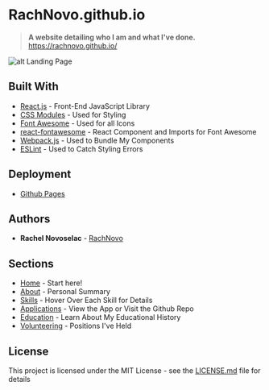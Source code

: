 # RachNovo.github.io

> __A website detailing who I am and what I've done.__ https://rachnovo.github.io/

![alt Landing Page](https://rachel-portfolio.s3.amazonaws.com/Meta-Image.png)

## Built With

* [React.js](https://reactjs.org/) - Front-End JavaScript Library
* [CSS Modules](https://css-tricks.com/css-modules-part-1-need/) - Used for Styling
* [Font Awesome](https://fontawesome.com/) - Used for all Icons
* [react-fontawesome](https://github.com/FortAwesome/react-fontawesome) - React Component and Imports for Font Awesome
* [Webpack.js](https://webpack.js.org/concepts/) - Used to Bundle My Components
* [ESLint](https://eslint.org/) - Used to Catch Styling Errors

## Deployment

* [Github Pages](https://pages.github.com/)

## Authors

* **Rachel Novoselac** - [RachNovo](https://github.com/RachNovo)

## Sections

* [Home](https://rachnovo.github.io/#home) - Start here!
* [About](https://rachnovo.github.io/#aboutSection) - Personal Summary
* [Skills](https://rachnovo.github.io/#skillsSection) - Hover Over Each Skill for Details
* [Applications](https://rachnovo.github.io/#applicationsSection) - View the App or Visit the Github Repo
* [Education](https://rachnovo.github.io/#educationSection) - Learn About My Educational History
* [Volunteering](https://rachnovo.github.io/#volunteeringSection) - Positions I've Held

## License

This project is licensed under the MIT License - see the [LICENSE.md](LICENSE.md) file for details


